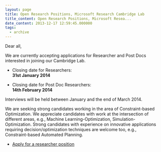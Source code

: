 ```yaml
---
layout: page
title: Open Research Positions, Microsoft Research Cambridge Lab
title_content: Open Research Positions, Microsoft Resea...
date_content: 2013-12-17 12:59:45.000000
tags:
  - archive
---
```

Dear all,



We are currently accepting applications for Researcher and Post Docs
interested in joining our Cambridge Lab.





  * Closing date for Researchers:   
**31st January 2014**



  * Closing date for Post Doc Researchers:   
**14th February 2014**







Interviews will be held between January and the end of March 2014.





We are seeking strong candidates working in the area of Constraint-based
Optimization. We appreciate candidates with work at the intersection of
different areas, e.g., Machine Learning-Optimization, Simulation-Optimization.
Strong candidates with experience on innovative applications requiring
decision/optimization techniques are welcome too, e.g., Constraint-based
Automated Planning.







  * [Apply for a researcher position](https://research.microsoft.com/apps/tools/jobs/fulltime.aspx)


